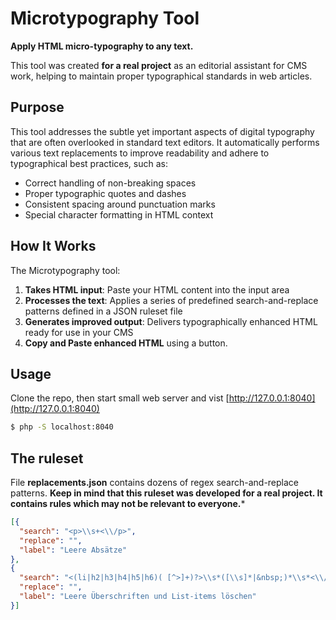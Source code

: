 

# Microtypography Tool

**Apply HTML micro-typography to any text.**

This tool was created **for a real project** as an editorial assistant for CMS work, helping to maintain proper typographical standards in web articles.

## Purpose

This tool addresses the subtle yet important aspects of digital typography that are often overlooked in standard text editors. It automatically performs various text replacements to improve readability and adhere to typographical best practices, such as:

- Correct handling of non-breaking spaces
- Proper typographic quotes and dashes
- Consistent spacing around punctuation marks
- Special character formatting in HTML context

## How It Works

The Microtypography tool:

1. **Takes HTML input**: Paste your HTML content into the input area
2. **Processes the text**: Applies a series of predefined search-and-replace patterns defined in a JSON ruleset file
3. **Generates improved output**: Delivers typographically enhanced HTML ready for use in your CMS
4. **Copy and Paste enhanced HTML** using a button. 

## Usage

Clone the repo, then start small web server and vist [http://127.0.0.1:8040](http://127.0.0.1:8040)

```bash
$ php -S localhost:8040
```

## The ruleset

File **replacements.json** contains dozens of regex search-and-replace patterns. **Keep in mind that this ruleset was developed for a real project. It contains rules which may not be relevant to everyone.***

```json
[{
  "search": "<p>\\s+<\\/p>",
  "replace": "",
  "label": "Leere Absätze"
},
{
  "search": "<(li|h2|h3|h4|h5|h6)( [^>]+)?>\\s*([\\s]*|&nbsp;)*\\s*<\\/(li|h2|h3|h4|h5|h6)>",
  "replace": "",
  "label": "Leere Überschriften und List-items löschen"
}]
```

